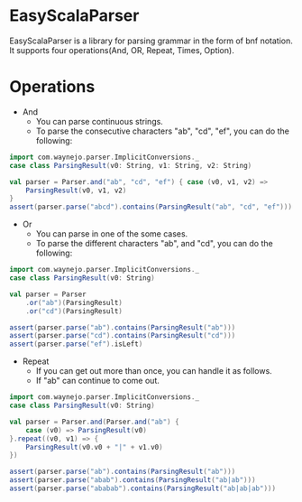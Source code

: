 EasyScalaParser
========

EasyScalaParser is a library for parsing grammar in the form of bnf notation.
It supports four operations(And, OR, Repeat, Times, Option).

Operations
========
 - And
   - You can parse continuous strings.
   - To parse the consecutive characters "ab", "cd", "ef", you can do the following:
```scala
import com.waynejo.parser.ImplicitConversions._
case class ParsingResult(v0: String, v1: String, v2: String)

val parser = Parser.and("ab", "cd", "ef") { case (v0, v1, v2) =>
    ParsingResult(v0, v1, v2)
}
assert(parser.parse("abcd").contains(ParsingResult("ab", "cd", "ef")))
```

 - Or
   - You can parse in one of the some cases.
   - To parse the different characters "ab", and "cd", you can do the following:
   
```scala
import com.waynejo.parser.ImplicitConversions._
case class ParsingResult(v0: String)

val parser = Parser
    .or("ab")(ParsingResult)
    .or("cd")(ParsingResult)

assert(parser.parse("ab").contains(ParsingResult("ab")))
assert(parser.parse("cd").contains(ParsingResult("cd")))
assert(parser.parse("ef").isLeft)
```

 - Repeat
   - If you can get out more than once, you can handle it as follows.
   - If "ab" can continue to come out.
```scala
import com.waynejo.parser.ImplicitConversions._
case class ParsingResult(v0: String)

val parser = Parser.and(Parser.and("ab") {
    case (v0) => ParsingResult(v0)
}.repeat((v0, v1) => {
    ParsingResult(v0.v0 + "|" + v1.v0)
})

assert(parser.parse("ab").contains(ParsingResult("ab")))
assert(parser.parse("abab").contains(ParsingResult("ab|ab")))
assert(parser.parse("ababab").contains(ParsingResult("ab|ab|ab")))
```
